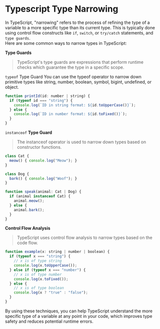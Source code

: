 # Typescript Type Narrowing

In TypeScript, "narrowing" refers to the process of refining the type of a variable to a more specific type than
its current type. This is typically done using control flow constructs 
like `if`, `switch`, or `try/catch` statements, and `type guards`. <br/>
Here are some common ways to narrow types in TypeScript: <br/>

**Type Guards**
> TypeScript's type guards are expressions that perform runtime checks which guarantee the type in a specific scope.

`typeof` Type Guard
You can use the typeof operator to narrow down primitive types like string, number, boolean, symbol, bigint, undefined, or object.

```javascript
function printId(id: number | string) {
  if (typeof id === "string") {
    console.log(`ID in string format: ${id.toUpperCase()}`);
  } else {
    console.log(`ID in number format: ${id.toFixed()}`);
  }
}
```
`instanceof` **Type Guard**
> The instanceof operator is used to narrow down types based on constructor functions.
```javascript
class Cat {
  meow() { console.log("Meow"); }
}

class Dog {
  bark() { console.log("Woof"); }
}

function speak(animal: Cat | Dog) {
  if (animal instanceof Cat) {
    animal.meow();
  } else {
    animal.bark();
  }
}
```
**Control Flow Analysis**
> TypeScript uses control flow analysis to narrow types based on the code flow.
```javascript
function example(x: string | number | boolean) {
  if (typeof x === "string") {
    // x is of type string
    console.log(x.toUpperCase());
  } else if (typeof x === "number") {
    // x is of type number
    console.log(x.toFixed());
  } else {
    // x is of type boolean
    console.log(x ? "true" : "false");
  }
}
```
By using these techniques, you can help TypeScript understand the more specific type of a variable at any point
in your code, which improves type safety and reduces potential runtime errors.

